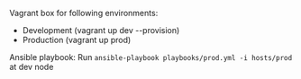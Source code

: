 Vagrant box for following environments:
- Development (vagrant up dev --provision)
- Production (vagrant up prod)

Ansible playbook:
Run `ansible-playbook playbooks/prod.yml -i hosts/prod` at dev node

